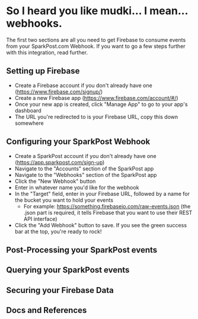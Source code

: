 # So I heard you like mudki... I mean... webhooks.
The first two sections are all you need to get Firebase to consume events from your SparkPost.com Webhook. If you want to go a few steps further with this integration, read further.

## Setting up Firebase
 * Create a Firebase account if you don't already have one (https://www.firebase.com/signup/)
 * Create a new Firebase app (https://www.firebase.com/account/#/)
 * Once your new app is created, click "Manage App" to go to your app's dashboard
 * The URL you're redirected to is your Firebase URL, copy this down somewhere

## Configuring your SparkPost Webhook
 * Create a SparkPost account if you don't already have one (https://app.sparkpost.com/sign-up)
 * Navigate to the "Accounts" section of the SparkPost app
 * Navigate to the "Webhooks" section of the SparkPost app
 * Click the "New Webhook" button
 * Enter in whatever name you'd like for the webhook
 * In the "Target" field, enter in your Firebase URL, followed by a name for the bucket you want to hold your events
   * For example: https://something.firebaseio.com/raw-events.json (the .json part is required, it tells Firebase that you want to use their REST API interface)
 * Click the "Add Webhook" button to save. If you see the green success bar at the top, you're ready to rock!

## Post-Processing your SparkPost events

## Querying your SparkPost events

## Securing your Firebase Data

## Docs and References
